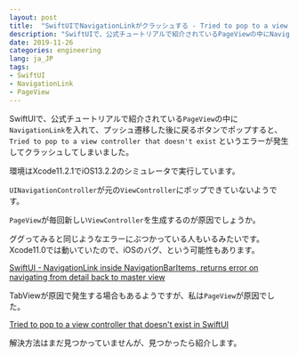 ```yaml
---
layout: post
title:  "SwiftUIでNavigationLinkがクラッシュする - Tried to pop to a view controller that doesn't exist"
description: "SwiftUIで、公式チュートリアルで紹介されているPageViewの中にNavigationLinkを入れて、プッシュ遷移した後に戻るボタンでポップすると、Tried to pop to a view controller that doesn't exist というエラーが発生してクラッシュしてしまいました。"
date: 2019-11-26
categories: engineering
lang: ja_JP
tags:
- SwiftUI
- NavigationLink
- PageView
---
```


SwiftUIで、公式チュートリアルで紹介されている`PageView`の中に`NavigationLink`を入れて、プッシュ遷移した後に戻るボタンでポップすると、`Tried to pop to a view controller that doesn't exist` というエラーが発生してクラッシュしてしまいました。

環境はXcode11.2.1でiOS13.2.2のシミュレータで実行しています。

`UINavigationController`が元の`ViewController`にポップできていないようです。

`PageView`が毎回新しい`ViewController`を生成するのが原因でしょうか。

ググってみると同じようなエラーにぶつかっている人もいるみたいです。Xcode11.0では動いていたので、iOSのバグ、という可能性もあります。

[SwiftUI - NavigationLink inside NavigationBarItems, returns error on navigating from detail back to master view](https://forums.developer.apple.com/thread/124757)

TabViewが原因で発生する場合もあるようですが、私は`PageView`が原因でした。

[Tried to pop to a view controller that doesn't exist in SwiftUI](https://stackoverflow.com/questions/58737567/tried-to-pop-to-a-view-controller-that-doesnt-exist-in-swiftui)

解決方法はまだ見つかっていませんが、見つかったら紹介します。